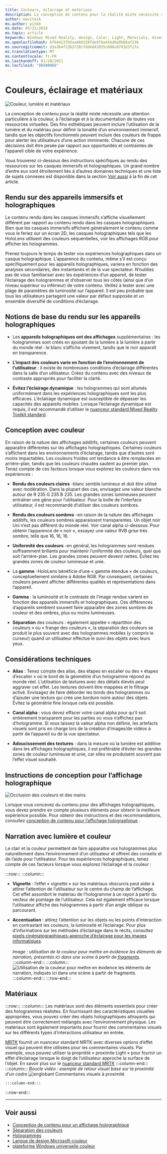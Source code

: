 ```yaml
---
title: Couleurs, éclairage et matériaux
description: La conception de contenu pour la réalité mixte nécessite une attention particulière à la couleur, à l’éclairage et à la documentation pour toutes les ressources visuelles.
author: mavitazk
ms.author: pinkb
ms.date: 03/21/2018
ms.topic: article
keywords: Windows Mixed Reality, design, Color, Light, Materials, mixed realing casque, Windows Mixed Reality casque, Virtual realer casque, HoloLens, MRTK, Mixed Reality Toolkit
ms.openlocfilehash: bf64413793aa40d158fde9f9a416d9a9b66af236
ms.sourcegitcommit: d3a3b4f13b3728cfdd4d43035c806c0791d3f2fe
ms.translationtype: MT
ms.contentlocale: fr-FR
ms.lasthandoff: 01/20/2021
ms.locfileid: "98580066"
---
```

# <a name="color-light-and-materials"></a>Couleurs, éclairage et matériaux

![Couleur, lumière et matériaux](images/RemoteRendering.jpg)

La conception de contenu pour la réalité mixte nécessite une attention particulière à la couleur, à l’éclairage et à la documentation de toutes vos ressources virtuelles. Des fins esthétiques peuvent inclure l’utilisation de la lumière et du matériau pour définir la tonalité d’un environnement immersif, tandis que les objectifs fonctionnels peuvent inclure des couleurs de frappe pour alerter les utilisateurs d’une action imminente. Chacune de ces décisions doit être pesée par rapport aux opportunités et contraintes de l’appareil cible de votre expérience.

Vous trouverez ci-dessous des instructions spécifiques au rendu des ressources sur les casques immersifs et holographiques. Un grand nombre d’entre eux sont étroitement liés à d’autres domaines techniques et une liste de sujets connexes est disponible dans la section [Voir aussi](color-light-and-materials.md#see-also) à la fin de cet article.

## <a name="rendering-on-immersive-vs-holographic-devices"></a>Rendu sur des appareils immersifs et holographiques

Le contenu rendu dans les casques immersifs s’affiche visuellement différent par rapport au contenu rendu dans les casques holographiques. Bien que les casques immersifs affichent généralement le contenu comme vous le feriez sur un écran 2D, les casques holographiques tels que les HoloLens utilisent des couleurs séquentielles, voir les affichages RGB pour afficher les hologrammes.

Prenez toujours le temps de tester vos expériences holographiques dans un casque holographique. L’apparence du contenu, même s’il est conçu spécifiquement pour les appareils holographiques, variera en fonction des analyses secondaires, des instantanés et de la vue spectateur. N’oubliez pas de vous familiariser avec les expériences d’un appareil, de tester l’éclairage des hologrammes et d’observer tous les côtés (ainsi que d’un niveau supérieur ou inférieur) de votre contenu. Veillez à tester avec une plage de paramètres de luminosité sur l’appareil. Il est peu probable que tous les utilisateurs partagent une valeur par défaut supposée et un ensemble diversifié de conditions d’éclairage.

## <a name="fundamentals-of-rendering-on-holographic-devices"></a>Notions de base du rendu sur les appareils holographiques

* Les **appareils holographiques ont des affichages** supplémentaires : les hologrammes sont créés en ajoutant de la lumière à la lumière à partir du monde réel : le blanc s’affiche vivement, tandis que le noir apparaît en transparence.

* **L’impact des couleurs varie en fonction de l’environnement de l’utilisateur** : il existe de nombreuses conditions d’éclairage différentes dans la salle d’un utilisateur. Créez du contenu avec des niveaux de contraste appropriés pour faciliter la clarté.

* **Évitez l’éclairage dynamique** : les hologrammes qui sont allumés uniformément dans les expériences holographiques sont les plus efficaces. L’éclairage dynamique est susceptible de dépasser les capacités des appareils mobiles. Lorsque l’éclairage dynamique est requis, il est recommandé d’utiliser le [nuanceur standard Mixed Reality Toolkit standard](https://github.com/microsoft/MixedRealityToolkit-Unity/blob/mrtk_release/Documentation/README_MRTKStandardShader.md). 

## <a name="designing-with-color"></a>Conception avec couleur

En raison de la nature des affichages additifs, certaines couleurs peuvent apparaître différentes sur les affichages holographiques. Certaines couleurs s’affichent dans les environnements d’éclairage, tandis que d’autres sont moins impactables. Les couleurs froides ont tendance à être remplacées en arrière-plan, tandis que les couleurs chaudes sautent au premier plan. Tenez compte de ces facteurs lorsque vous explorez les couleurs dans vos expériences :

* **Rendu des couleurs claires** -blanc semble lumineux et doit être utilisé avec modération. Dans la plupart des cas, envisagez une valeur blanche autour de R 235 G 235 B 235. Les grandes zones lumineuses peuvent entraîner une gêne pour l’utilisateur. Pour la boîte de l’interface utilisateur, il est recommandé d’utiliser des couleurs sombres.

* **Rendu des couleurs sombres** -en raison de la nature des affichages additifs, les couleurs sombres apparaissent transparentes. Un objet noir Uni n’est pas différent du monde réel. Voir canal alpha ci-dessous. Pour obtenir l’apparence de « noir », essayez une valeur RVB grise très sombre, telle que 16, 16, 16.

* **Uniformité des couleurs** -en général, les hologrammes sont rendues suffisamment brillants pour maintenir l’uniformité des couleurs, quel que soit l’arrière-plan. Les grandes zones peuvent devenir nettes. Évitez les grandes zones de couleur lumineuse et unie.

* La **gamme** -HoloLens bénéficie d’une « gamme étendue » de couleurs, conceptuellement similaire à Adobe RGB. Par conséquent, certaines couleurs peuvent afficher différentes qualités et représentations dans l’appareil.

* **Gamma** : la luminosité et le contraste de l’image rendue varient en fonction des appareils immersifs et holographiques. Ces différences d’appareils semblent souvent faire apparaître des zones sombres de couleur et des ombres, plus ou moins lumineuses.

* **Séparation** des couleurs : également appelée « répartition des couleurs » ou « frange des couleurs », la séparation des couleurs se produit le plus souvent avec des hologrammes mobiles (y compris le curseur) quand un utilisateur effectue le suivi des objets avec leurs yeux.

## <a name="technical-considerations"></a>Considérations techniques

* **Alias** : Tenez compte des alias, des étapes en escalier ou des « étapes d’escalier » où le bord de la géométrie d’un hologramme répond au monde réel. L’utilisation de textures avec des détails élevés peut aggraver cet effet. Les textures doivent être mappées et le filtrage activé. Envisagez de faire déborder les bords des hologrammes ou d’ajouter une texture qui crée une bordure noire autour des objets. Évitez la géométrie fine lorsque cela est possible.

* **Canal alpha** : vous devez effacer votre canal alpha pour qu’il soit entièrement transparent pour les parties où vous n’affichez pas d’hologramme. Si vous laissez la valeur alpha non définie, les artefacts visuels sont pris en charge lors de la création d’images/de vidéos à partir de l’appareil ou de la vue spectateur.

* **Adoucissement des textures** : dans la mesure où la lumière est additive dans les affichages holographiques, il est préférable d’éviter les grandes zones de couleur lumineuse et unie, car elles ne produisent souvent pas l’effet visuel souhaité.

## <a name="design-guidelines-for-holographic-display"></a>Instructions de conception pour l’affichage holographique

![Occlusion des couleurs et des mains](images/color_handocclusion.jpg)

Lorsque vous concevez du contenu pour des affichages holographiques, vous devez prendre en compte plusieurs éléments pour obtenir la meilleure expérience possible. Pour obtenir des instructions et des recommandations, consultez [conception de contenu pour l’affichage holographique](designing-content-for-holographic-display.md) .

## <a name="storytelling-with-light-and-color"></a>Narration avec lumière et couleur

Le clair et la couleur permettent de faire apparaître vos hologrammes plus naturellement dans l’environnement d’un utilisateur et offrent des conseils et de l’aide pour l’utilisateur. Pour les expériences holographiques, tenez compte de ces facteurs lorsque vous explorez l’éclairage et la couleur :

:::row:::
    :::column:::
* **Vignette** : l’effet « vignette » sur les matériaux obscurcis peut aider à attirer l’attention de l’utilisateur sur le centre du champ de l’affichage. Cet effet assombrit le matériau de l’hologramme à un rayon à partir du vecteur de pointage de l’utilisateur. Cela est également efficace lorsque l’utilisateur affiche des hologrammes à partir d’un angle oblique ou parcourant.

* **Accentuation** : attirez l’attention sur les objets ou les points d’interaction en contrastant les couleurs, la luminosité et l’éclairage. Pour plus d’informations sur les méthodes d’éclairage dans le récits, consultez [pixels cinématographiques-approche d’éclairage pour les images informatiques](http://media.siggraph.org/education/cgsource/Archive/ConfereceCourses/S96/course30.pdf).<br>
        <br>
        *Image : utilisation de la couleur pour mettre en évidence les éléments de narration, présentés ici dans une scène à partir de [fragments](https://www.microsoft.com/p/fragments/9nblggh5ggm8).*
    :::column-end:::
        :::column:::
        ![Utilisation de la couleur pour mettre en évidence les éléments de narration, indiqués ici dans une scène à partir de fragments.](images/640px-fragments.jpg)<br>
    :::column-end:::
:::row-end:::

## <a name="materials"></a>Matériaux

:::row:::
    :::column:::
Les matériaux sont des éléments essentiels pour créer des hologrammes réalistes. En fournissant des caractéristiques visuelles appropriées, vous pouvez créer des objets holographiques attrayants qui peuvent être correctement mélangés avec l’environnement physique. Les matériaux sont également importants pour fournir des commentaires visuels sur les différents types d’interactions utilisateur en entrée.  

[MRTK](https://github.com/Microsoft/MixedRealityToolkit-Unity) fournit un nuanceur standard MRTK avec diverses options d’effet visuel qui peuvent être utilisées pour les commentaires visuels. Par exemple, vous pouvez utiliser la propriété « proximite Light » pour fournir un effet d’éclairage lorsque le doigt de l’utilisateur approche la surface de l’objet. En savoir plus sur le [nuanceur standard MRTK](https://microsoft.github.io/MixedRealityToolkit-Unity/Documentation/README_MRTKStandardShader.html)
    :::column-end:::
        :::column:::
    *Boucle vidéo : exemple de retour visuel basé sur la proximité d’un cadre* 
     ![ englobant Commentaires visuels à proximité](images/HoloLens2_Proximity.gif)

    :::column-end:::
:::row-end:::
<br>

---

## <a name="see-also"></a>Voir aussi
* [Conception de contenu pour un affichage holographique](designing-content-for-holographic-display.md)
* [Séparation des couleurs](../develop/platform-capabilities-and-apis/hologram-stability.md#color-separation)
* [Hologrammes](../discover/hologram.md)
* [Langue de design Microsoft-couleur](https://www.microsoft.com/design/color)
* [plateforme Windows universelle couleur](/windows/uwp/style/color)